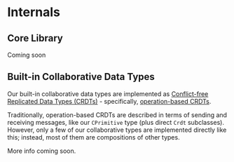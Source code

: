 # Internals

## Core Library

Coming soon

<!-- TODO: Tree of CRDTs etc.

CRDT algs (primitives, Crdt subclasses, movable list from Martin)
Mention (speculative) non-interleaving (double RGA).

Somewhere: mention useful features like batching, LWW consistency (setting many registers at once works as expected) - so long as you do ops in one thread. Avoid weird intermediate states due to batching and events. -->

## Built-in Collaborative Data Types

Our built-in collaborative data types are implemented as [Conflict-free Replicated Data Types (CRDTs)](https://crdt.tech/) - specifically, [operation-based CRDTs](https://en.wikipedia.org/wiki/Conflict-free_replicated_data_type#Operation-based_CRDTs).

Traditionally, operation-based CRDTs are described in terms of sending and receiving messages, like our `CPrimitive` type (plus direct `Crdt` subclasses). However, only a few of our collaborative types are implemented directly like this; instead, most of them are compositions of other types.

More info coming soon.
